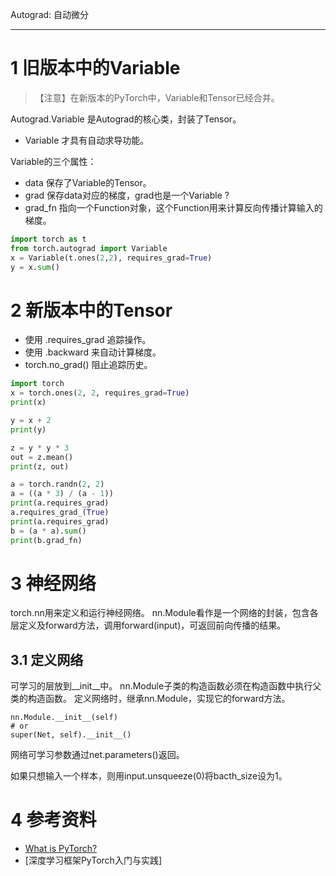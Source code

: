 
Autograd: 自动微分
_________


# 1 旧版本中的Variable
> 【注意】在新版本的PyTorch中，Variable和Tensor已经合并。

Autograd.Variable 是Autograd的核心类，封装了Tensor。
* Variable 才具有自动求导功能。

Variable的三个属性：
* data 保存了Variable的Tensor。
* grad 保存data对应的梯度，grad也是一个Variable ?
* grad_fn 指向一个Function对象，这个Function用来计算反向传播计算输入的梯度。

```python
import torch as t
from torch.autograd import Variable
x = Variable(t.ones(2,2), requires_grad=True)
y = x.sum()
```

# 2 新版本中的Tensor
* 使用 .requires_grad 追踪操作。
* 使用 .backward 来自动计算梯度。
* torch.no_grad() 阻止追踪历史。
```python
import torch
x = torch.ones(2, 2, requires_grad=True)
print(x)

y = x + 2
print(y)

z = y * y * 3
out = z.mean()
print(z, out)
```

```python
a = torch.randn(2, 2)
a = ((a * 3) / (a - 1))
print(a.requires_grad)
a.requires_grad_(True)
print(a.requires_grad)
b = (a * a).sum()
print(b.grad_fn)
```


# 3 神经网络
torch.nn用来定义和运行神经网络。
nn.Module看作是一个网络的封装，包含各层定义及forward方法，调用forward(input)，可返回前向传播的结果。

## 3.1 定义网络
可学习的层放到__init__中。
nn.Module子类的构造函数必须在构造函数中执行父类的构造函数。
定义网络时，继承nn.Module，实现它的forward方法。
```
nn.Module.__init__(self)
# or
super(Net, self).__init__()
```


网络可学习参数通过net.parameters()返回。 

如果只想输入一个样本，则用input.unsqueeze(0)将bacth_size设为1。


# 4 参考资料
* [What is PyTorch?](https://pytorch.org/tutorials/beginner/blitz/tensor_tutorial.html#sphx-glr-beginner-blitz-tensor-tutorial-py)
* [深度学习框架PyTorch入门与实践]

